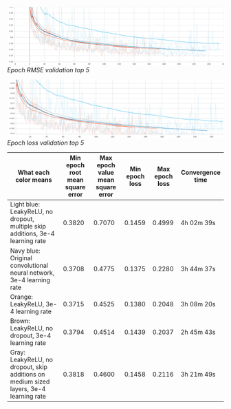 ![alt text](https://github.com/toma-ungureanu/Licenta/blob/master/model_statistics/png/validation/epoch_rmse_val_top5.png)
*Epoch RMSE validation top 5*

![alt text](https://github.com/toma-ungureanu/Licenta/blob/master/model_statistics/png/validation/epoch_loss_val_top5.png)
*Epoch loss validation top 5*


  | What each color means | Min epoch root mean square error| Max epoch value mean square error| Min epoch loss| Max epoch loss| Convergence time
  | ------------- | ------------- | ------------- | ------------- | ------------- | ------------- |
  | Light blue: LeakyReLU, no dropout, multiple skip additions, 3e-4 learning rate              | 0.3820        |   0.7070      |   0.1459      | 0.4999        | 4h 02m 39s    |
  | Navy blue: Original convolutional neural network, 3e-4 learning rate                        | 0.3708        |   0.4775      |   0.1375      | 0.2280        | 3h 44m 37s    |
  | Orange: LeakyReLU, 3e-4 learning rate                                                       | 0.3715        |   0.4525      |   0.1380      | 0.2048        | 3h 08m 20s    |
  | Brown:  LeakyReLU, no dropout, 3e-4 learning rate                                           | 0.3794        |   0.4514      |   0.1439      | 0.2037        | 2h 45m 43s    |
  | Gray: LeakyReLU, no dropout, skip additions on medium sized layers, 3e-4 learning rate      | 0.3818        |   0.4600      |   0.1458      | 0.2116        | 3h 21m 49s    |
